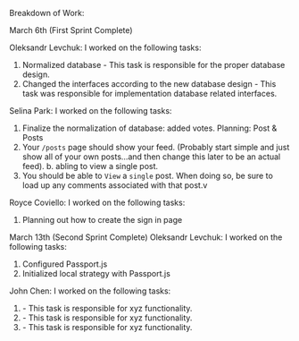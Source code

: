 Breakdown of Work:

March 6th (First Sprint Complete)

Oleksandr Levchuk:
I worked on the following tasks:
1. Normalized database - This task is responsible for the proper database design.
2. Changed the interfaces according to the new database design - This task was responsible for implementation database related interfaces.

Selina Park: 
I worked on the following tasks: 
1. Finalize the normalization of database: added votes.
Planning: Post & Posts
3. Your `/posts` page should show your feed. (Probably start simple and just show all of your own posts…and then change this later to be an actual feed).	b. abling to view a single post. 
4. You should be able to `View` a `single` post. When doing so, be sure to load up any comments associated with that post.v

Royce Coviello:
I worked on the following tasks:
1. Planning out how to create the sign in page


March 13th (Second Sprint Complete)
Oleksandr Levchuk:
I worked on the following tasks:
1. Configured Passport.js
2. Initialized local strategy with Passport.js

John Chen:
I worked on the following tasks:

1. <Insert Some Task Here> - This task is responsible for xyz functionality.
2. <Insert Some Task Here> - This task is responsible for xyz functionality.
3. <Insert Some Task Here> - This task is responsible for xyz functionality.
